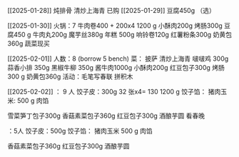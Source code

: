 [[2025-01-28]] 
炖排骨 清炒上海青
已购
[[2025-01-29]]
豆腐450g （选）

[[2025-01-30]] 
火锅：7
牛肉卷400 + 200x4 1200 g 小酥肉200g 烤肠300g 豆腐450 g 牛肉丸200g 魔芋丝380g 年糕 500g 响铃卷120g 红薯粉条300g 奶黄包360g
蔬菜现买


[[2025-02-01]]
人数：8 (borrow 5 bench)
菜： 披萨 清炒上海青
啵啵鸡 300g 蒜香小排 350g 黑椒牛柳 350g 酱牛肉1000g 小酥肉200g 红豆包子300g 烤肠300 g 奶黄包360g
活动：毛笔写春联 拼积木 

[[2025-02-02]]
：  9 人
饺子皮：300g 32 张x4= 130 1200 g
饺子馅：
猪肉玉米:  500 g 肉馅
 

雪菜笋丁包子300g 香菇素菜包子360g 红豆包子300g  酒酿芋圆
看春晚


：5人 
饺子皮：500g 
饺子馅：
猪肉玉米 500 g 肉馅

香菇素菜包子360g 红豆包子300g  酒酿芋圆